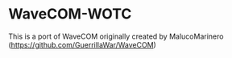 # WaveCOM-WOTC
This is a port of WaveCOM originally created by MalucoMarinero (https://github.com/GuerrillaWar/WaveCOM)
